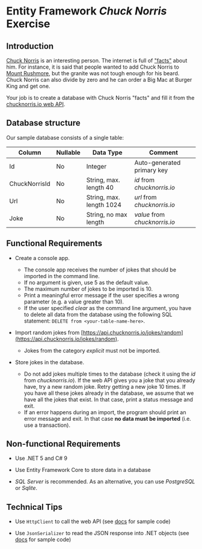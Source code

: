 # Entity Framework *Chuck Norris* Exercise

## Introduction

[Chuck Norris](https://en.wikipedia.org/wiki/Chuck_Norris#Trivia) is an interesting person. The internet is full of ["facts"](https://en.wikipedia.org/wiki/Chuck_Norris_facts) about him. For instance, it is said that people wanted to add Chuck Norris to [Mount Rushmore](https://en.wikipedia.org/wiki/Mount_Rushmore), but the granite was not tough enough for his beard. Chuck Norris can also divide by zero and he can order a Big Mac at Burger King and get one.

Your job is to create a database with Chuck Norris "facts" and fill it from the [chucknorris.io web API](https://api.chucknorris.io/).

## Database structure

Our sample database consists of a single table:

| Column        | Nullable | Data Type                | Comment                       |
| ------------- | -------- | ------------------------ | ----------------------------- |
| Id            | No       | Integer                  | Auto-generated primary key    |
| ChuckNorrisId | No       | String, max. length 40   | *id* from *chucknorris.io*    |
| Url           | No       | String, max. length 1024 | *url* from *chucknorris.io*   |
| Joke          | No       | String, no max length    | *value* from *chucknorris.io* |

## Functional Requirements

* Create a console app.
  * The console app receives the number of jokes that should be imported in the command line.
  * If no argument is given, use 5 as the default value.
  * The maximum number of jokes to be imported is 10.
  * Print a meaningful error message if the user specifies a wrong parameter (e.g. a value greater than 10).
  * If the user specified *clear* as the command line argument, you have to delete all data from the database using the following SQL statement: `DELETE from <your-table-name-here>`.

* Import random jokes from [https://api.chucknorris.io/jokes/random](https://api.chucknorris.io/jokes/random).
  * Jokes from the category *explicit* must not be imported.

* Store jokes in the database.
  * Do not add jokes multiple times to the database (check it using the *id* from *chucknorris.io*). If the web API gives you a joke that you already have, try a new random joke. Retry getting a new joke 10 times. If you have all these jokes already in the database, we assume that we have all the jokes that exist. In that case, print a status message and exit.
  * If an error happens during an import, the program should print an error message and exit. In that case **no data must be imported** (i.e. use a transaction).

## Non-functional Requirements

* Use .NET 5 and C# 9

* Use Entity Framework Core to store data in a database

* *SQL Server* is recommended. As an alternative, you can use *PostgreSQL* or *Sqlite*.

## Technical Tips

* Use `HttpClient` to call the web API (see [docs](https://docs.microsoft.com/en-us/dotnet/api/system.net.http.httpclient?view=net-5.0#examples) for sample code)
  
* Use `JsonSerializer` to read the JSON response into .NET objects (see [docs](https://docs.microsoft.com/en-us/dotnet/standard/serialization/system-text-json-how-to?pivots=dotnet-5-0#how-to-read-json-into-net-objects-deserialize) for sample code)
